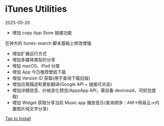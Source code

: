 # iTunes Utilities

2025-05-20
- 增加 copy App Store 链接功能

在钟大的 itunes-search 脚本基础上修改增强

- 增加扩展运行方式
- 增加多媒体类型的分享
- 增加 macOS、iPad 分类
- 增加 App 今日推荐壁纸下载
- 增加 Version ID 获取(用于查询下载旧版)
- 增加应用描述和更新翻译(Google API + 链接可点击)
- 增加详细信息、价格变化预览(AppzApp API，需自备 deviceuid，可抓包提取)
- 增加 Widget 获取分享当前 Music.app 播放音乐(查询顺序：AM->网易云->内置图片纯文字分享)

[Tap to Install](https://xteko.com/redir?name=iTunes%20Utilities&url=https%3A%2F%2Fgithub.com%2Faxelburks%2FJSBox%2Fraw%2Fmaster%2FiTunes%2520Utilities%2F.output%2FiTunes%2520Utilities.box)